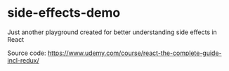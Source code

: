 # side-effects-demo
Just another playground created for better understanding side effects in React

Source code: https://www.udemy.com/course/react-the-complete-guide-incl-redux/